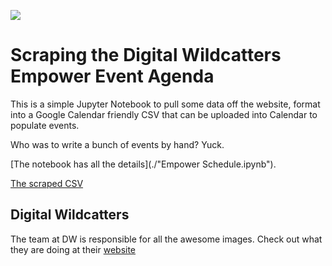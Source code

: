 ![](https://media-exp1.licdn.com/dms/image/C561BAQGjVV5Nd2FfrQ/company-background_10000/0/1644015618982?e=1648008000&v=beta&t=jeylykbf83NNnYQaF8lxP7YoEmsgXSUDlcgjHvaWr-k)
# Scraping the Digital Wildcatters Empower Event Agenda

This is a simple Jupyter Notebook to pull some data off the website, format into a Google Calendar friendly CSV
that can be uploaded into Calendar to populate events. 

Who was to write a bunch of events by hand? Yuck.

[The notebook has all the details](./"Empower Schedule.ipynb").

[The scraped CSV](./empower.agenda.csv)

## Digital Wildcatters
The team at DW is responsible for all the awesome images. Check out what they are doing
at their [website](https://digitalwildcatters.com/)
